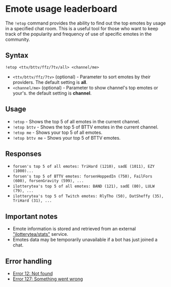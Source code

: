 # Emote usage leaderboard

The `!etop` command provides the ability to find out the top emotes by usage in a specified chat room.
This is a useful tool for those who want to keep track of the popularity and frequency of use of specific emotes in the community.

## Syntax

`!etop <ttv/bttv/ffz/7tv/all> <channel/me>`
+ `<ttv/bttv/ffz/7tv>` (optional) - Parameter to sort emotes by their providers.
The default setting is **all**.
+ `<channel/me>` (optional) - Parameter to show channel's top emotes or your's.
the default setting is **channel**.

## Usage

+ `!etop` - Shows the top 5 of all emotes in the current channel.
+ `!etop bttv` - Shows the top 5 of BTTV emotes in the current channel.
+ `!etop me` - Shows your top 5 of all emotes.
+ `!etop bttv me` - Shows your top 5 of BTTV emotes.

## Responses
+ `forsen's top 5 of all emotes: TriHard (1210), sadE (1011), EZY (1000)...`
+ `forsen's top 5 of BTTV emotes: forsenHoppedIn (750), FailFors (600), forsenGravity (599), ...`
+ `ilotterytea's top 5 of all emotes: BAND (121), sadE (80), LULW (79), ...`
+ `ilotterytea's top 5 of Twitch emotes: RlyTho (50), DatSheffy (35), TriHard (31), ...`

## Important notes

+ Emote information is stored and retrieved from an external
["ilotterytea/stats"](https://stats.ilotterytea.kz) service.
+ Emotes data may be temporarily unavailable if a bot has just joined a chat.

## Error handling

+ [Error 12: Not found](/wiki/error-codes#12)
+ [Error 127: Something went wrong](/wiki/error-codes#127)
